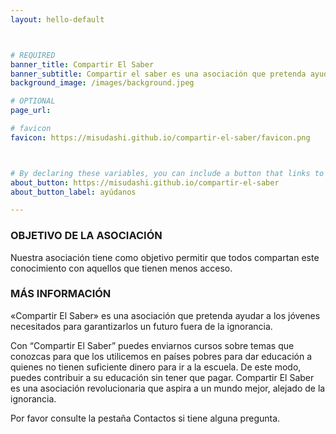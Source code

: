 ```yaml
---
layout: hello-default



# REQUIRED
banner_title: Compartir El Saber
banner_subtitle: Compartir el saber es una asociación que pretenda ayudar a los jóvenes necesitados para garantizarlos un futuro fuera de la ignorancia.
background_image: /images/background.jpeg

# OPTIONAL
page_url: 

# favicon
favicon: https://misudashi.github.io/compartir-el-saber/favicon.png



# By declaring these variables, you can include a button that links to an external website or to media.
about_button: https://misudashi.github.io/compartir-el-saber
about_button_label: ayúdanos

---			
```

[//]: # (write a bit about yourself here)
### OBJETIVO DE LA ASOCIACIÓN
Nuestra asociación tiene como objetivo permitir que todos compartan este conocimiento con aquellos que tienen menos acceso.



### MÁS INFORMACIÓN
«Compartir El Saber» es una asociación que pretenda ayudar a los jóvenes necesitados para garantizarlos un futuro fuera de la ignorancia.

Con “Compartir El Saber” puedes enviarnos cursos sobre temas que conozcas para que los utilicemos en países pobres para dar educación a quienes no tienen suficiente dinero para ir a la escuela. De este modo, puedes contribuir a su educación sin tener que pagar. Compartir El Saber es una asociación revolucionaria que aspira a un mundo mejor, alejado de la ignorancia.

Por favor consulte la pestaña Contactos si tiene alguna pregunta.
